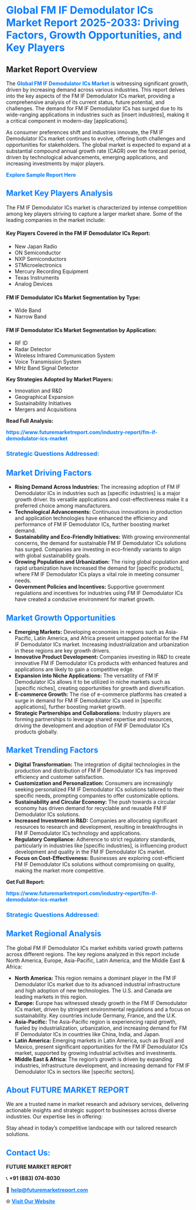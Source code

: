 <h1 style="color: #007BFF;">Global FM IF Demodulator ICs Market Report 2025-2033: Driving Factors, Growth Opportunities, and Key Players</h1>

<section id="overview">
<h2>Market Report Overview</h2>
<p>The <a href="https://www.futuremarketreport.com/industry-report/fm-if-demodulator-ics-market" style="color: #007BFF; text-decoration: none;"><strong>Global FM IF Demodulator ICs Market</strong></a> is witnessing significant growth, driven by increasing demand across various industries. This report delves into the key aspects of the FM IF Demodulator ICs market, providing a comprehensive analysis of its current status, future potential, and challenges. The demand for FM IF Demodulator ICs has surged due to its wide-ranging applications in industries such as [insert industries], making it a critical component in modern-day [applications].</p>
<p>As consumer preferences shift and industries innovate, the FM IF Demodulator ICs market continues to evolve, offering both challenges and opportunities for stakeholders. The global market is expected to expand at a substantial compound annual growth rate (CAGR) over the forecast period, driven by technological advancements, emerging applications, and increasing investments by major players.</p>
</section>

<section id="overview">
<p><a href="https://www.futuremarketreport.com/request-sample/reportId=82185" style="color: #007BFF; text-decoration: none;"><strong>Explore Sample Report Here</strong></a></p>
</section>

<section id="key-players">
<h2 style="color: #007BFF;">Market Key Players Analysis</h2>
<p>The FM IF Demodulator ICs market is characterized by intense competition among key players striving to capture a larger market share. Some of the leading companies in the market include:</p>
<h4>Key Players Covered in the FM IF Demodulator ICs Report:</h4>
<ul><li>New Japan Radio</li><li>ON Semiconductor</li><li>NXP Semiconductors</li><li>STMicroelectronics</li><li>Mercury Recording Equipment</li><li>Texas Instruments</li><li>Analog Devices</li></ul>
<h4>FM IF Demodulator ICs Market Segmentation by Type:</h4>
<ul><li>Wide Band</li><li>Narrow Band</li></ul>

<h4>FM IF Demodulator ICs Market Segmentation by Application:</h4>
<ul><li>RF ID</li><li>Radar Detector</li><li>Wireless Infrared Communication System</li><li>Voice Transmission System</li><li>MHz Band Signal Detector</li></ul>
<p><strong>Key Strategies Adopted by Market Players:</strong></p>
<ul>
<li>Innovation and R&D</li>
<li>Geographical Expansion</li>
<li>Sustainability Initiatives</li>
<li>Mergers and Acquisitions</li>
</ul>
</section>

<section>
<p><strong>Read Full Analysis: </strong></p><a href="https://www.futuremarketreport.com/industry-report/fm-if-demodulator-ics-market" style="color: #007BFF; text-decoration: none;"><strong>https://www.futuremarketreport.com/industry-report/fm-if-demodulator-ics-market</strong></a>
<h3 style="color: #007BFF;">Strategic Questions Addressed:</h3>
</section>

<section id="driving-factors">
<h2 style="color: #007BFF;">Market Driving Factors</h2>
<ul>
<li><strong>Rising Demand Across Industries:</strong> The increasing adoption of FM IF Demodulator ICs in industries such as [specific industries] is a major growth driver. Its versatile applications and cost-effectiveness make it a preferred choice among manufacturers.</li>
<li><strong>Technological Advancements:</strong> Continuous innovations in production and application technologies have enhanced the efficiency and performance of FM IF Demodulator ICs, further boosting market demand.</li>
<li><strong>Sustainability and Eco-Friendly Initiatives:</strong> With growing environmental concerns, the demand for sustainable FM IF Demodulator ICs solutions has surged. Companies are investing in eco-friendly variants to align with global sustainability goals.</li>
<li><strong>Growing Population and Urbanization:</strong> The rising global population and rapid urbanization have increased the demand for [specific products], where FM IF Demodulator ICs plays a vital role in meeting consumer needs.</li>
<li><strong>Government Policies and Incentives:</strong> Supportive government regulations and incentives for industries using FM IF Demodulator ICs have created a conducive environment for market growth.</li>
</ul>
</section>

<section id="growth-opportunities">
<h2 style="color: #007BFF;">Market Growth Opportunities</h2>
<ul>
<li><strong>Emerging Markets:</strong> Developing economies in regions such as Asia-Pacific, Latin America, and Africa present untapped potential for the FM IF Demodulator ICs market. Increasing industrialization and urbanization in these regions are key growth drivers.</li>
<li><strong>Innovative Product Development:</strong> Companies investing in R&D to create innovative FM IF Demodulator ICs products with enhanced features and applications are likely to gain a competitive edge.</li>
<li><strong>Expansion into Niche Applications:</strong> The versatility of FM IF Demodulator ICs allows it to be utilized in niche markets such as [specific niches], creating opportunities for growth and diversification.</li>
<li><strong>E-commerce Growth:</strong> The rise of e-commerce platforms has created a surge in demand for FM IF Demodulator ICs used in [specific applications], further boosting market growth.</li>
<li><strong>Strategic Partnerships and Collaborations:</strong> Industry players are forming partnerships to leverage shared expertise and resources, driving the development and adoption of FM IF Demodulator ICs products globally.</li>
</ul>
</section>

<section id="trending-factors">
<h2 style="color: #007BFF;">Market Trending Factors</h2>
<ul>
<li><strong>Digital Transformation:</strong> The integration of digital technologies in the production and distribution of FM IF Demodulator ICs has improved efficiency and customer satisfaction.</li>
<li><strong>Customization and Personalization:</strong> Consumers are increasingly seeking personalized FM IF Demodulator ICs solutions tailored to their specific needs, prompting companies to offer customizable options.</li>
<li><strong>Sustainability and Circular Economy:</strong> The push towards a circular economy has driven demand for recyclable and reusable FM IF Demodulator ICs solutions.</li>
<li><strong>Increased Investment in R&D:</strong> Companies are allocating significant resources to research and development, resulting in breakthroughs in FM IF Demodulator ICs technology and applications.</li>
<li><strong>Regulatory Compliance:</strong> Adherence to strict regulatory standards, particularly in industries like [specific industries], is influencing product development and quality in the FM IF Demodulator ICs market.</li>
<li><strong>Focus on Cost-Effectiveness:</strong> Businesses are exploring cost-efficient FM IF Demodulator ICs solutions without compromising on quality, making the market more competitive.</li>
</ul>
</section>

<section>
<p><strong>Get Full Report: </strong></p><a href="https://www.futuremarketreport.com/industry-report/fm-if-demodulator-ics-market" style="color: #007BFF; text-decoration: none;"><strong>https://www.futuremarketreport.com/industry-report/fm-if-demodulator-ics-market</strong></a>
<h3 style="color: #007BFF;">Strategic Questions Addressed:</h3>
</section>


<section id="regional-analysis">
<h2 style="color: #007BFF;">Market Regional Analysis</h2>
<p>The global FM IF Demodulator ICs market exhibits varied growth patterns across different regions. The key regions analyzed in this report include North America, Europe, Asia-Pacific, Latin America, and the Middle East & Africa:</p>
<ul>
<li><strong>North America:</strong> This region remains a dominant player in the FM IF Demodulator ICs market due to its advanced industrial infrastructure and high adoption of new technologies. The U.S. and Canada are leading markets in this region.</li>
<li><strong>Europe:</strong> Europe has witnessed steady growth in the FM IF Demodulator ICs market, driven by stringent environmental regulations and a focus on sustainability. Key countries include Germany, France, and the U.K.</li>
<li><strong>Asia-Pacific:</strong> The Asia-Pacific region is experiencing rapid growth, fueled by industrialization, urbanization, and increasing demand for FM IF Demodulator ICs in countries like China, India, and Japan.</li>
<li><strong>Latin America:</strong> Emerging markets in Latin America, such as Brazil and Mexico, present significant opportunities for the FM IF Demodulator ICs market, supported by growing industrial activities and investments.</li>
<li><strong>Middle East & Africa:</strong> The region’s growth is driven by expanding industries, infrastructure development, and increasing demand for FM IF Demodulator ICs in sectors like [specific sectors].</li>
</ul>
</section>

<footer>
<h2 style="color: #007BFF;">About FUTURE MARKET REPORT</h2>
<p>We are a trusted name in market research and advisory services, delivering actionable insights and strategic support to businesses across diverse industries. Our expertise lies in offering:</p>

<p>Stay ahead in today’s competitive landscape with our tailored research solutions.</p>

<h2 style="color: #007BFF;">Contact Us:</h2>
<p><strong>FUTURE MARKET REPORT</strong></p>
<p>📞 <strong>+91 (883) 074-8030</strong></p>
<p>📧 <strong><a href="mailto:help@futuremarketreport.com" style="color: #007BFF;">help@futuremarketreport.com</a></strong></p>
<p>🌐 <strong><a href="https://www.futuremarketreport.com/" style="color: #007BFF;">Visit Our Website</a></strong></p>
</footer>